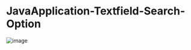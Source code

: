 # JavaApplication-Textfield-Search-Option

![image](https://user-images.githubusercontent.com/55613764/196338050-de662337-7a00-4905-9c71-d3ad19443925.png)
